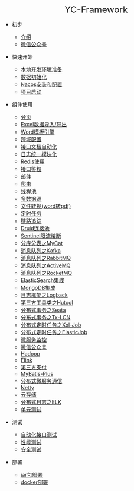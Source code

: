 <center><font size=5>YC-Framework</font></center>

* 初步
  * [介绍](zh-cn/intro.md)
  * [微信公众号](zh-cn/wechat.md)

* 快速开始
  * [本地开发环境准备](zh-cn/dev_env.md)
  * [数据初始化](zh-cn/init.md)
  * [Nacos安装和配置](zh-cn/nacos.md)
  * [项目启动](zh-cn/run.md)

* 组件使用
  * [分页](zh-cn/page.md)
  * [Excel数据导入/导出](zh-cn/excel.md)
  * [Word模板引擎](zh-cn/word.md)
  * [跨域配置](zh-cn/cors.md)
  * [接口文档自动化](zh-cn/knife4j.md)
  * [日志统一模块化](zh-cn/log.md)
  * [Redis使用](zh-cn/redis.md)
  * [接口鉴权](zh-cn/security.md)
  * [邮件](zh-cn/email.md)
  * [爬虫](zh-cn/crawler.md)
  * [线程池](zh-cn/thread.md)
  * [多数据源](zh-cn/multi_datasource.md)
  * [文件转换(word转pdf)](zh-cn/wordToPdf.md)
  * [定时任务](zh-cn/quartz.md)
  * [链路追踪](zh-cn/link_track.md)
  * [Druid连接池](zh-cn/druid.md)
  * [Sentinel限流熔断](zh-cn/sentinel.md)
  * [分库分表之MyCat](zh-cn/mycat.md)
  * [消息队列之Kafka](zh-cn/kafka.md)
  * [消息队列之RabbitMQ](zh-cn/rabbitmq.md)
  * [消息队列之ActiveMQ](zh-cn/activemq.md)
  * [消息队列之RocketMQ](zh-cn/rocketmq.md)
  * [ElasticSearch集成](zh-cn/es.md)
  * [MongoDB集成](zh-cn/mongodb.md)
  * [日志框架之Logback](zh-cn/logback.md)
  * [第三方工具类之Hutool](zh-cn/hutool.md)
  * [分布式事务之Seata](zh-cn/seata.md)
  * [分布式事务之Tx-LCN](zh-cn/tx_lcn.md)
  * [分布式定时任务之Xxl-Job](zh-cn/xxl_job.md)
  * [分布式定时任务之ElasticJob](zh-cn/elastic_job.md)
  * [微服务监控](zh-cn/monitor_server.md)
  * [微信公众号](zh-cn/wechat_api.md)
  * [Hadoop](zh-cn/hadoop.md)
  * [Flink](zh-cn/flink.md)
  * [第三方支付](zh-cn/pay.md)
  * [MyBatis-Plus](zh-cn/mp.md)
  * [分布式微服务通信](zh-cn/feign.md)
  * [Netty](zh-cn/netty.md)
  * [云存储](zh-cn/cs.md)
  * [分布式日志之ELK](zh-cn/elk.md)
  * [单元测试](zh-cn/test.md)


* 测试
  * [自动化接口测试](zh-cn/no.md)
  * [性能测试](zh-cn/no.md)
  * [安全测试](zh-cn/no.md)


* 部署
  * [jar包部署](zh-cn/no.md)
  * [docker部署](zh-cn/no.md)

